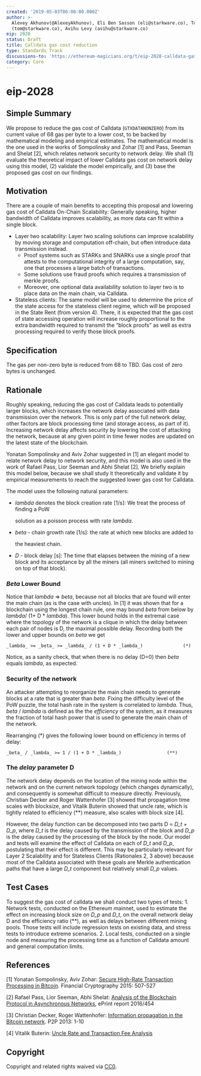 ```yaml
---
created: '2019-05-03T00:00:00.000Z'
author: >-
  Alexey Akhunov(@AlexeyAkhunov), Eli Ben Sasson (eli@starkware.co), Tom Brand
  (tom@starkware.co), Avihu Levy (avihu@starkware.co)
eip: 2028
status: Draft
title: Calldata gas cost reduction
type: Standards Track
discussions-to: 'https://ethereum-magicians.org/t/eip-2028-calldata-gas-cost-reduction/3280'
category: Core
---
```


# eip-2028

## Simple Summary

We propose to reduce the gas cost of Calldata \(`GTXDATANONZERO`\) from its current value of 68 gas per byte to a lower cost, to be backed by mathematical modeling and empirical estimates. The mathematical model is the one used in the works of Sompolinsky and Zohar \[1\] and Pass, Seeman and Shelat \[2\], which relates network security to network delay. We shall \(1\) evaluate the theoretical impact of lower Calldata gas cost on network delay using this model, \(2\) validate the model empirically, and \(3\) base the proposed gas cost on our findings.

## Motivation

There are a couple of main benefits to accepting this proposal and lowering gas cost of Calldata On-Chain Scalability: Generally speaking, higher bandwidth of Calldata improves scalability, as more data can fit within a single block.

* Layer two scalability: Layer two scaling solutions can improve scalability by moving storage and computation off-chain, but often introduce data transmission instead.
  * Proof systems such as STARKs and SNARKs use a single proof that attests to the computational integrity of a large computation, say, one that processes a large batch of transactions.
  * Some solutions use fraud proofs which requires a transmission of merkle proofs.
  * Moreover, one optional data availability solution to layer two is to place data on the main chain, via Calldata.
* Stateless clients: The same model will be used to determine the price of the state access for the stateless client regime, which will be proposed in the State Rent \(from version 4\). There, it is expected that the gas cost of state accessing operation will increase roughly proportional to the extra bandwidth required to transmit the “block proofs” as well as extra processing required to verify those block proofs.

## Specification

The gas per non-zero byte is reduced from 68 to TBD. Gas cost of zero bytes is unchanged.

## Rationale

Roughly speaking, reducing the gas cost of Calldata leads to potentially larger blocks, which increases the network delay associated with data transmission over the network. This is only part of the full network delay, other factors are block processing time \(and storage access, as part of it\). Increasing network delay affects security by lowering the cost of attacking the network, because at any given point in time fewer nodes are updated on the latest state of the blockchain.

Yonatan Sompolinsky and Aviv Zohar suggested in \[1\] an elegant model to relate network delay to network security, and this model is also used in the work of Rafael Pass, Lior Seeman and Abhi Shelat \[2\]. We briefly explain this model below, because we shall study it theoretically and validate it by empirical measurements to reach the suggested lower gas cost for Calldata.

The model uses the following natural parameters:

* _lambda_  denotes the block creation rate \[1/s\]: We treat the process of finding a PoW

  solution as a poisson process with rate _lambda_.

* _beta_ - chain growth rate \[1/s\]: the rate at which new blocks are added to

  the heaviest chain.

* _D_ - block delay \[s\]: The time that elapses between the mining of a new block and its acceptance by all the miners \(all miners switched to mining on top of that block\).

### _Beta_ Lower Bound

Notice that _lambda_ =&gt; _beta_, because not all blocks that are found will enter the main chain \(as is the case with uncles\). In \[1\] it was shown that for a blockchain using the longest chain rule, one may bound _beta_ from below by _lambda_/ \(1+ D \* _lambda_\). This lower bound holds in the extremal case where the topology of the network is a clique in which the delay between each pair of nodes is D, the maximal possible delay. Recording both the lower and upper bounds on _beta_ we get

```text
_lambda_ >= _beta_ >= _lambda_ / (1 + D * _lambda_)               (*)
```

Notice, as a sanity check, that when there is no delay \(D=0\) then _beta_ equals _lambda_, as expected.

### Security of the network

An attacker attempting to reorganize the main chain needs to generate blocks at a rate that is greater than _beta_. Fixing the difficulty level of the PoW puzzle, the total hash rate in the system is correlated to _lambda_. Thus, _beta_ / _lambda_ is defined as the the _efficiency_ of the system, as it measures the fraction of total hash power that is used to generate the main chain of the network.

Rearranging \(\*\) gives the following lower bound on efficiency in terms of delay:

```text
_beta_ / _lambda_ >= 1 / (1 + D * _lambda_)                 (**)
```

### The _delay_ parameter D

The network delay depends on the location of the mining node within the network and on the current network topology \(which changes dynamically\), and consequently is somewhat difficult to measure directly. Previously, Christian Decker and Roger Wattenhofer \[3\] showed that propagation time scales with blocksize, and Vitalik Buterin showed that uncle rate, which is tightly related to efficiency \(\*\*\) measure, also scales with block size \[4\].

However, the delay function can be decomposed into two parts D = _D\_t_ + _D\_p_, where _D\_t_ is the delay caused by the transmission of the block and _D\_p_ is the delay caused by the processing of the block by the node. Our model and tests will examine the effect of Calldata on each of _D\_t_ and _D\_p_, postulating that their effect is different. This may be particularly relevant for Layer 2 Scalability and for Stateless Clients \(Rationales 2, 3 above\) because most of the Calldata associated with these goals are Merkle authentication paths that have a large _D\_t_ component but relatively small _D\_p_ values.

## Test Cases

To suggest the gas cost of calldata we shall conduct two types of tests: 1. Network tests, conducted on the Ethereum mainnet, used to estimate the effect on increasing block size on _D\_p_ and _D\_t_, on the overall network delay D and the efficiency ratio \(\*\*\), as well as delays between different mining pools. Those tests will include regression tests on existing data, and stress tests to introduce extreme scenarios. 2. Local tests, conducted on a single node and measuring the processing time as a function of Calldata amount and general computation limits.

## References

\[1\] Yonatan Sompolinsky, Aviv Zohar: [Secure High-Rate Transaction Processing in Bitcoin](https://eprint.iacr.org/2013/881.pdf). Financial Cryptography 2015: 507-527

\[2\] Rafael Pass, Lior Seeman, Abhi Shelat: [Analysis of the Blockchain Protocol in Asynchronous Networks](https://eprint.iacr.org/2016/454.pdf), ePrint report 2016/454

\[3\] Christian Decker, Roger Wattenhofer: [Information propagation in the Bitcoin network](http://www.gsd.inesc-id.pt/~ler/docencia/rcs1314/papers/P2P2013_041.pdf). P2P 2013: 1-10

\[4\] Vitalik Buterin: [Uncle Rate and Transaction Fee Analysis](https://blog.ethereum.org/2016/10/31/uncle-rate-transaction-fee-analysis/)

## Copyright

Copyright and related rights waived via [CC0](https://creativecommons.org/publicdomain/zero/1.0/).

